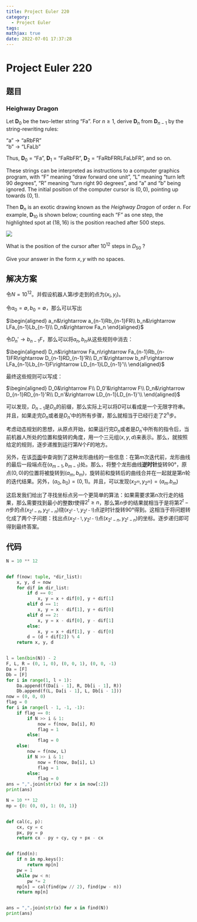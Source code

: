 ```yaml
---
title: Project Euler 220
category:
  - Project Euler
tags:
mathjax: true
date: 2022-07-01 17:37:28
---
```


<escape><!-- more --></escape>

# Project Euler 220

## 题目

### Heighway Dragon

Let $\mathbf{D}_0$ be the two-letter string “Fa”. For $n\ge1$, derive $\mathbf{D}_n$ from $\mathbf{D}_{n-1}$ by the string-rewriting rules:

“a” → “aRbFR”<br>“b” → “LFaLb”

Thus, $\mathbf{D}_0$ = “Fa”, $\mathbf{D}_1$ = “FaRbFR”, $\mathbf{D}_2$ = “FaRbFRRLFaLbFR”, and so on.

These strings can be interpreted as instructions to a computer graphics program, with “F” meaning “draw forward one unit”, “L” meaning “turn left $90$ degrees”, “R” meaning “turn right $90$ degrees”, and “a” and “b” being ignored. The initial position of the computer cursor is $(0,0)$, pointing up towards $(0,1)$.

Then $\mathbf{D}_n$ is an exotic drawing known as the *Heighway Dragon* of order $n$.  For example, $\mathbf{D}_{10}$ is shown below; counting each “F” as one step, the highlighted spot at $(18,16)$ is the position reached after $500$ steps.

![](../images/p220.gif)

What is the position of the cursor after $10^{12}$ steps in $D_{50}$ ?

Give your answer in the form $x,y$ with no spaces.

## 解决方案

令$N=10^{12}$。并假设机器人第$i$步走到的点为$(x_i,y_i)$。

令$a_0=\emptyset,b_0=\emptyset$，那么可以写出

$\begin{aligned}
a_n&\rightarrow a_{n-1}Rb_{n-1}FR\\
b_n&\rightarrow LFa_{n-1}Lb_{n-1}\\
D_n&\rightarrow Fa_n
\end{aligned}$

令$D_n'\rightarrow b_{n-1}F$，那么可以将$a_n,b_n$从这些规则中消去：

$\begin{aligned}
D_n&\rightarrow Fa_n\rightarrow Fa_{n-1}Rb_{n-1}FR\rightarrow D_{n-1}RD_{n-1}'R\\
D_n'&\rightarrow b_nF\rightarrow LFa_{n-1}Lb_{n-1}F\rightarrow LD_{n-1}LD_{n-1}'\\
\end{aligned}$

最终这些规则可以写成：

$\begin{aligned}
D_0&\rightarrow F\\
D_0'&\rightarrow F\\
D_n&\rightarrow D_{n-1}RD_{n-1}'R\\
D_n'&\rightarrow LD_{n-1}LD_{n-1}'\\
\end{aligned}$

可以发现，$D_{n-1}$是$D_n$的前缀，那么实际上可以将$D$可以看成是一个无限字符串。并且，如果走完$D_n$或者是$D_n'$中的所有步骤，那么就相当于已经行走了$2^n$步。

考虑动态规划的思想，从原点开始，如果运行完$D_n$或者是$D_n'$中所有的指令后，当前机器人所处的位置和旋转的角度，用一个三元组$(x,y,d)$来表示。那么，就按照给定的规则，逐步递推到运行第$N$个$F$的地方。

另外，在该[页面](https://en.wikipedia.org/wiki/Dragon_curve)中查询到了这种龙形曲线的一些信息：在第$m$次迭代前，龙形曲线的最后一段端点在$(a_{m-1},b_{m-1})$处。那么，将整个龙形曲线**逆时针**旋转$90°$，原点$(0,0)$的位置将被旋转到$(a_m,b_m)$，旋转前和旋转后的曲线合并在一起就是第$n$轮的迭代结果。另外，$(a_0,b_0)=(0,1)$。并且，可以发现$(x_{2^m},y_{2^m})=(a_m.b_m)$

这启发我们给出了寻找坐标点另一个更简单的算法：如果需要求第$n$次行走的结果，那么需要找到最小的整数$t$使得$2^t\ge n$，那么第$n$步的结果就相当于是将第$2^t-n$步的点$(x_{2^t-n},y_{2^t-n})$绕$(x_{2^{t-1}},y_{2^{t-1}})$点逆时针旋转$90°$得到。这相当于将问题转化成了两个子问题：找出点$(x_{2^{t-1}},y_{2^{t-1}})$点$(x_{2^t-n},y_{2^t-n})$的坐标。逐步递归即可得到最终答案。

## 代码

```py
N = 10 ** 12


def f(now: tuple, *dir_list):
    x, y, d = now
    for dif in dir_list:
        if d == 0:
            x, y = x + dif[0], y + dif[1]
        elif d == 1:
            x, y = x - dif[1], y + dif[0]
        elif d == 2:
            x, y = x - dif[0], y - dif[1]
        else:
            x, y = x + dif[1], y - dif[0]
        d = (d + dif[2]) % 4
    return x, y, d


l = len(bin(N)) - 2
F, L, R = (0, 1, 0), (0, 0, 1), (0, 0, -1)
Da = [F]
Db = [F]
for i in range(1, l + 1):
    Da.append(f(Da[i - 1], R, Db[i - 1], R))
    Db.append(f(L, Da[i - 1], L, Db[i - 1]))
now = (0, 0, 0)
flag = 0
for i in range(l - 1, -1, -1):
    if flag == 0:
        if N >> i & 1:
            now = f(now, Da[i], R)
            flag = 1
        else:
            flag = 0
    else:
        now = f(now, L)
        if N >> i & 1:
            now = f(now, Da[i], L)
            flag = 1
        else:
            flag = 0
ans = ",".join(str(x) for x in now[:2])
print(ans)

```

```py
N = 10 ** 12
mp = {0: (0, 0), 1: (0, 1)}


def cal(c, p):
    cx, cy = c
    px, py = p
    return cx - py + cy, cy + px - cx


def find(n):
    if n in mp.keys():
        return mp[n]
    pw = 1
    while pw < n:
        pw *= 2
    mp[n] = cal(find(pw // 2), find(pw - n))
    return mp[n]


ans = ",".join(str(x) for x in find(N))
print(ans)

```
